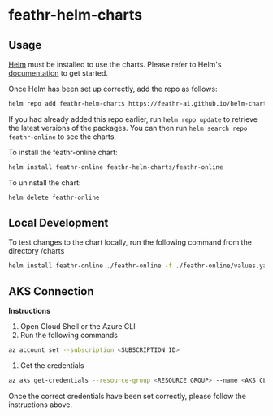 # feathr-helm-charts

## Usage

[Helm](https://helm.sh) must be installed to use the charts.  Please refer to
Helm's [documentation](https://helm.sh/docs) to get started.

Once Helm has been set up correctly, add the repo as follows:

```bash
helm repo add feathr-helm-charts https://feathr-ai.github.io/helm-charts
```

If you had already added this repo earlier, run `helm repo update` to retrieve
the latest versions of the packages.  You can then run `helm search repo
feathr-online` to see the charts.

To install the feathr-online chart:

```bash
helm install feathr-online feathr-helm-charts/feathr-online
```

To uninstall the chart:

```bash
helm delete feathr-online
```

## Local Development

To test changes to the chart locally, run the following command from the directory /charts

```bash
helm install feathr-online ./feathr-online -f ./feathr-online/values.yaml
```

## AKS Connection

**Instructions**

1. Open Cloud Shell or the Azure CLI
1. Run the following commands
```bash
az account set --subscription <SUBSCRIPTION ID>
```
1. Get the credentials
```bash
az aks get-credentials --resource-group <RESOURCE GROUP> --name <AKS CLUSTER NAME>
```

Once the correct credentials have been set correctly, please follow the instructions above.
